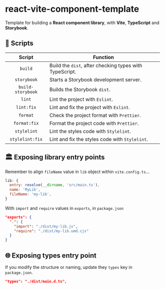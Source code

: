 # react-vite-component-template

Template for building a **React component library**, with **Vite**, **TypeScript** and **Storybook**.

## 🤖 Scripts

|      Script       | Function                                                |
| :---------------: | ------------------------------------------------------- |
|      `build`      | Build the `dist`, after checking types with TypeScript. |
|    `storybook`    | Starts a Storybook development server.                  |
| `build-storybook` | Builds the Storybook `dist`.                            |
|      `lint`       | Lint the project with `Eslint`.                         |
|    `lint:fix`     | Lint and fix the project with `Eslint`.                 |
|     `format`      | Check the project format with `Prettier`.               |
|   `format:fix`    | Format the project code with `Prettier`.                |
|    `stylelint`    | Lint the styles code with `Stylelint`.                  |
|  `stylelint:fix`  | Lint and fix the styles code with `Stylelint`.          |

## 🏛️ Exposing library entry points

Remember to align `fileName` value in `lib` object within `vite.config.ts`...

```js
lib: {
  entry: resolve(__dirname, 'src/main.ts'),
  name: 'MyLib',
  fileName: 'my-lib',
}
```

With `import` and `require` values in `exports`, in `package.json`

```json
"exports": {
  ".": {
    "import": "./dist/my-lib.js",
    "require": "./dist/my-lib.umd.cjs"
  }
}
```

## 🌐 Exposing types entry point

If you modify the structure or naming, update they `types` key in `package.json`.

```json
"types": "./dist/main.d.ts",
```
